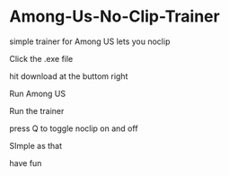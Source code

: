 # Among-Us-No-Clip-Trainer
simple trainer for Among US lets you noclip

Click the .exe file

hit download at the buttom right

Run Among US

Run the trainer

press Q to toggle noclip on and off

SImple as that

have fun
